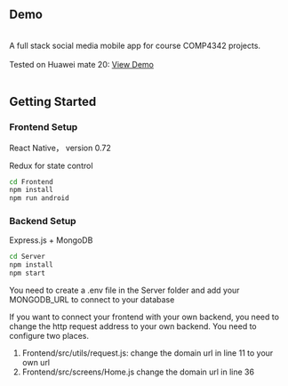 ## Demo
  <p>
    <br />
    A full stack social media mobile app for course COMP4342 projects.
    <br />
    <br />
    Tested on Huawei mate 20: 
    <a href="https://www.bilibili.com/video/BV1fK41187Mi/">View Demo</a>
    <br />    
    <br />
  </p>



## Getting Started

### Frontend Setup
React Native， version 0.72

Redux for state control

  ```sh
cd Frontend
npm install
npm run android
  ```


### Backend Setup
Express.js + MongoDB

  ```sh
cd Server
npm install
npm start
  ```


You need to create a .env file in the Server folder and add your MONGODB_URL to connect to your database

If you want to connect your frontend with your own backend, you need to change the http request address to your own backend. You need to configure two places.
1. Frontend/src/utils/request.js: change the domain url in line 11 to your own url
2. Frontend/src/screens/Home.js change the domain url in line 36